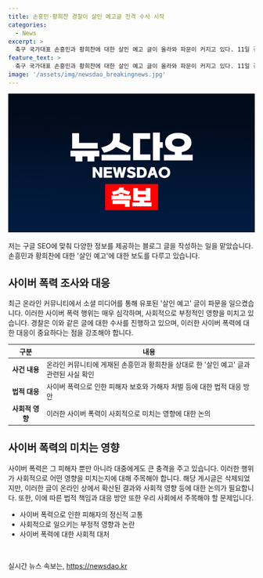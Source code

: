 ```yaml
---
title: 손흥민·황희찬 경찰이 살인 예고글 전격 수사 시작
categories:
  - News
excerpt: >
  축구 국가대표 손흥민과 황희찬에 대한 살인 예고 글이 올라와 파문이 커지고 있다. 11일 경찰은 온라인 커뮤니티 디시인사이드에 해당 글이 올라온 것을 확인하고 입건 전 조사(내사)를 진행 중이라고 보도했다. 해당 글에는 두 선수를 죽이겠다는 내용과 살해 협박 댓글이 올라왔으며, 경찰은 현재 사실 관계를 확인 중이라고 밝혔다. 이 사안으로 손흥민과 황희찬의 안전과 관련된 우려가 높아지고 있다.
feature_text: >
  축구 국가대표 손흥민과 황희찬에 대한 살인 예고 글이 올라와 파문이 커지고 있다. 11일 경찰은 온라인 커뮤니티 디시인사이드에 해당 글이 올라온 것을 확인하고 입건 전 조사(내사)를 진행 중이라고 보도했다. 해당 글에는 두 선수를 죽이겠다는 내용과 살해 협박 댓글이 올라왔으며, 경찰은 현재 사실 관계를 확인 중이라고 밝혔다. 이 사안으로 손흥민과 황희찬의 안전과 관련된 우려가 높아지고 있다.
image: '/assets/img/newsdao_breakingnews.jpg'
---
```


<p><img src="/assets/img/newsdao_breakingnews.jpg" alt="ranknews 속보" /></p>

<p>저는 구글 SEO에 맞춰 다양한 정보를 제공하는 블로그 글을 작성하는 일을 맡았습니다. 손흥민과 황희찬에 대한 '살인 예고'에 대한 보도를 다루고 있습니다. </p>

<h2 data-ke-size="size26">사이버 폭력 조사와 대응</h2>

<p data-ke-size="size16">최근 온라인 커뮤니티에서 소셜 미디어를 통해 유포된 '살인 예고' 글이 파문을 일으켰습니다. 이러한 사이버 폭력 행위는 매우 심각하며, 사회적으로 부정적인 영향을 미치고 있습니다. 경찰은 이와 같은 글에 대한 수사를 진행하고 있으며, 이러한 사이버 폭력에 대한 대응이 중요하다는 점을 강조해야 합니다.</p>

<table>
    <thead>
        <tr>
            <th>구분</th>
            <th>내용</th>
        </tr>
    </thead>
    <tbody>
        <tr>
            <td style="text-align: center; height: 17px;"><b>사건 내용</b></td>
            <td>온라인 커뮤니티에 게재된 손흥민과 황희찬을 상대로 한 '살인 예고' 글과 관련된 사실 확인</td>
        </tr>
        <tr>
            <td style="text-align: center; height: 17px;"><b>법적 대응</b></td>
            <td>사이버 폭력으로 인한 피해자 보호와 가해자 처벌 등에 대한 법적 대응 방안</td>
        </tr>
        <tr>
            <td style="text-align: center; height: 17px;"><b>사회적 영향</b></td>
            <td>이러한 사이버 폭력이 사회적으로 미치는 영향에 대한 논의</td>
        </tr>
    </tbody>
</table>

<h2 data-ke-size="size26">사이버 폭력의 미치는 영향</h2>

<p data-ke-size="size16">사이버 폭력은 그 피해자 뿐만 아니라 대중에게도 큰 충격을 주고 있습니다. 이러한 행위가 사회적으로 어떤 영향을 미치는지에 대해 주목해야 합니다. 해당 게시글은 삭제되었지만, 이러한 글이 온라인 상에서 확산된 결과와 사회적 영향 등에 대한 논의가 필요합니다. 또한, 이에 따른 법적 책임과 대응 방안 또한 우리 사회에서 주목해야 할 문제입니다.</p>

<ul>
    <li>사이버 폭력으로 인한 피해자의 정신적 고통</li>
    <li>사회적으로 일으키는 부정적 영향과 논란</li>
    <li>사이버 폭력에 대한 사회적 대처</li>
</ul>

<p data-ke-size="size16">&nbsp;</p>
실시간 뉴스 속보는, <a href="https://newsdao.kr" rel="dofollow">https://newsdao.kr</a>



